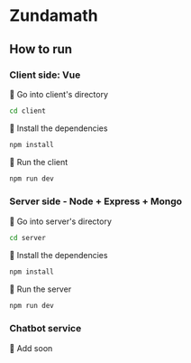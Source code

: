# Zundamath

## How to run

### Client side: Vue

🫛 Go into client's directory

```sh
cd client
```

🫛 Install the dependencies

```sh
npm install
```

🫛 Run the client

```sh
npm run dev
```

### Server side - Node + Express + Mongo

🫛 Go into server's directory

```sh
cd server
```

🫛 Install the dependencies

```sh
npm install
```

🫛 Run the server

```sh
npm run dev
```

### Chatbot service

🫛 Add soon
